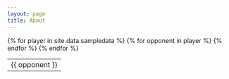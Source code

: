 ```yaml
---
layout: page
title: About
---
```


<table>
{% for player in site.data.sampledata %}
  <tr>
    {% for opponent in player %}
    <td>
      {{ opponent }}
    </td>
    {% endfor %}
  </tr>
{% endfor %}
</table>